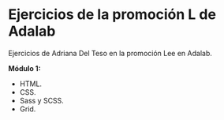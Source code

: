 # Ejercicios de la promoción L de **Adalab**
Ejercicios de Adriana Del Teso en la promoción Lee en Adalab.

**Módulo 1:**
- HTML.
- CSS.
- Sass y SCSS.
- Grid.

